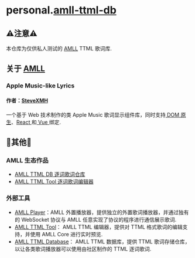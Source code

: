 # personal.[amll-ttml-db](https://github.com/Steve-xmh/amll-ttml-db)

## ⚠注意⚠
本仓库为仅供私人测试的 [AMLL](https://github.com/Steve-xmh/applemusic-like-lyrics) TTML 歌词库.

## 关于 [AMLL](https://github.com/Steve-xmh/applemusic-like-lyrics)
### Apple Music-like Lyrics
#### 作者：[SteveXMH](https://github.com/Steve-xmh)
一个基于 Web 技术制作的类 Apple Music 歌词显示组件库，同时支持[ DOM 原生](./packages/core/README.md)、[React ](./packages/react/README.md)和[ Vue ](./packages/react/README.md)绑定.

## 🔗其他🔗
### AMLL 生态作品
- [AMLL TTML DB 逐词歌词仓库](https://github.com/Steve-xmh/amll-ttml-db)
- [AMLL TTML Tool 逐词歌词编辑器](https://github.com/Steve-xmh/amll-ttml-tool)

###  外部工具
- [AMLL Player](https://github.com/Steve-xmh/applemusic-like-lyrics/tree/main/packages/player/README.md)：AMLL 外置播放器，提供独立的外置歌词播放器，并通过独有的 WebSocket 协议与 AMLL 任意实现了协议的程序进行通信展示歌词.
- [AMLL TTML Tool](https://github.com/Steve-xmh/amll-ttml-tool)： AMLL TTML 编辑器，提供对 TTML 格式歌词的编辑支持，并使用 AMLL Core 进行实时预览.
- [AMLL TTML Database](https://github.com/Steve-xmh/amll-ttml-db)： AMLL TTML 数据库，提供 TTML 歌词存储仓库，以让各类歌词播放器可以使用由社区制作的 TTML 逐词歌词.
